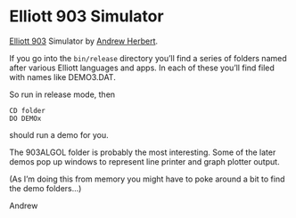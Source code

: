 # Elliott 903 Simulator

[Elliott 903](http://www.computinghistory.org.uk/det/32480/Elliott-903) Simulator by [Andrew Herbert](https://en.wikipedia.org/wiki/Andrew_Herbert).

If you go into the `bin/release` directory you’ll find a series of folders named after various Elliott languages and apps.  In each of these you’ll find filed with names like DEMO3.DAT.

So run in release mode, then

    CD folder
    DO DEMOx

should run a demo for you.

The 903ALGOL folder is probably the most interesting. Some of the later demos pop up windows to represent line printer and graph plotter output.

(As I’m doing this from memory you might have to poke around a bit to find the demo folders...)

Andrew

